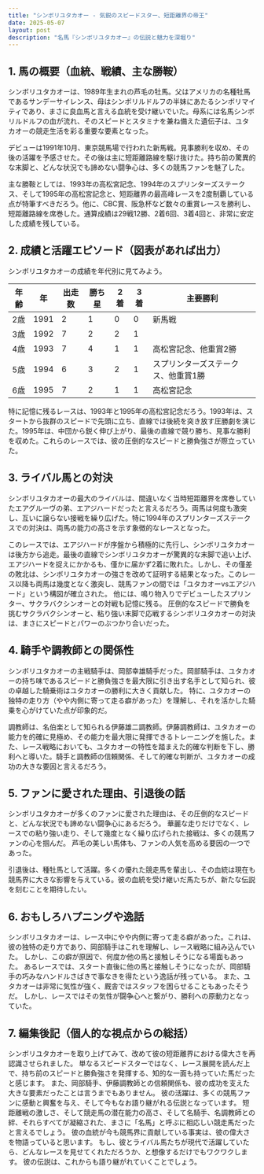 ```yaml
---
title: "シンボリユタカオー - 気鋭のスピードスター、短距離界の帝王"
date: 2025-05-07
layout: post
description: "名馬『シンボリユタカオー』の伝説と魅力を深堀り"
---
```


## 1. 馬の概要（血統、戦績、主な勝鞍）

シンボリユタカオーは、1989年生まれの芦毛の牡馬。父はアメリカの名種牡馬であるサンデーサイレンス、母はシンボリルドルフの半妹にあたるシンボリマイティであり、まさに良血馬と言える血統を受け継いでいた。母系には名馬シンボリルドルフの血が流れ、そのスピードとスタミナを兼ね備えた遺伝子は、ユタカオーの競走生活を彩る重要な要素となった。

デビューは1991年10月、東京競馬場で行われた新馬戦。見事勝利を収め、その後の活躍を予感させた。その後は主に短距離路線を駆け抜けた。持ち前の驚異的な末脚と、どんな状況でも諦めない闘争心は、多くの競馬ファンを魅了した。

主な勝鞍としては、1993年の高松宮記念、1994年のスプリンターズステークス、そして1995年の高松宮記念と、短距離界の最高峰レースを2度制覇している点が特筆すべきだろう。他に、CBC賞、阪急杯など数々の重賞レースを勝利し、短距離路線を席巻した。通算成績は29戦12勝、2着6回、3着4回と、非常に安定した成績を残している。


## 2. 成績と活躍エピソード（図表があれば出力）

シンボリユタカオーの成績を年代別に見てみよう。

| 年齢 | 年 | 出走数 | 勝ち星 | 2着 | 3着 | 主要勝利 |
|---|---|---|---|---|---|---|
| 2歳 | 1991 | 2 | 1 | 0 | 0 | 新馬戦 |
| 3歳 | 1992 | 7 | 2 | 2 | 1 |  |
| 4歳 | 1993 | 7 | 4 | 1 | 1 | 高松宮記念、他重賞2勝 |
| 5歳 | 1994 | 6 | 3 | 2 | 1 | スプリンターズステークス、他重賞1勝 |
| 6歳 | 1995 | 7 | 2 | 1 | 1 | 高松宮記念 |


特に記憶に残るレースは、1993年と1995年の高松宮記念だろう。1993年は、スタートから抜群のスピードで先頭に立ち、直線では後続を突き放す圧勝劇を演じた。1995年は、中団から鋭く伸び上がり、最後の直線で競り勝ち、見事な勝利を収めた。これらのレースでは、彼の圧倒的なスピードと勝負強さが際立っていた。


## 3. ライバル馬との対決

シンボリユタカオーの最大のライバルは、間違いなく当時短距離界を席巻していたエアグルーヴの弟、エアジハードだったと言えるだろう。両馬は何度も激突し、互いに譲らない接戦を繰り広げた。特に1994年のスプリンターズステークスでの対決は、両馬の能力の高さを示す象徴的なレースとなった。

このレースでは、エアジハードが序盤から積極的に先行し、シンボリユタカオーは後方から追走。最後の直線でシンボリユタカオーが驚異的な末脚で追い上げ、エアジハードを捉えにかかるも、僅かに届かず2着に敗れた。しかし、その僅差の敗北は、シンボリユタカオーの強さを改めて証明する結果となった。このレース以降も両馬は幾度となく激突し、競馬ファンの間では「ユタカオーvsエアジハード」という構図が確立された。  他には、鳴り物入りでデビューしたスプリンター、サクラバクシンオーとの対戦も記憶に残る。  圧倒的なスピードで勝負を挑むサクラバクシンオーと、粘り強い末脚で応戦するシンボリユタカオーの対決は、まさにスピードとパワーのぶつかり合いだった。


## 4. 騎手や調教師との関係性

シンボリユタカオーの主戦騎手は、岡部幸雄騎手だった。岡部騎手は、ユタカオーの持ち味であるスピードと勝負強さを最大限に引き出す名手として知られ、彼の卓越した騎乗術はユタカオーの勝利に大きく貢献した。  特に、ユタカオーの独特の走り方（やや内側に寄って走る癖があった）を理解し、それを活かした騎乗を心がけていた点が印象的だ。

調教師は、名伯楽として知られる伊藤雄二調教師。伊藤調教師は、ユタカオーの能力を的確に見極め、その能力を最大限に発揮できるトレーニングを施した。また、レース戦略においても、ユタカオーの特性を踏まえた的確な判断を下し、勝利へと導いた。騎手と調教師の信頼関係、そして的確な判断が、ユタカオーの成功の大きな要因と言えるだろう。


## 5. ファンに愛された理由、引退後の話

シンボリユタカオーが多くのファンに愛された理由は、その圧倒的なスピードと、どんな状況でも諦めない闘争心にあるだろう。  華麗な走りだけでなく、レースでの粘り強い走り、そして幾度となく繰り広げられた接戦は、多くの競馬ファンの心を掴んだ。  芦毛の美しい馬体も、ファンの人気を高める要因の一つであった。

引退後は、種牡馬として活躍。多くの優れた競走馬を輩出し、その血統は現在も競馬界に大きな影響を与えている。彼の血統を受け継いだ馬たちが、新たな伝説を刻むことを期待したい。


## 6. おもしろハプニングや逸話

シンボリユタカオーは、レース中にやや内側に寄って走る癖があった。これは、彼の独特の走り方であり、岡部騎手はこれを理解し、レース戦略に組み込んでいた。  しかし、この癖が原因で、何度か他の馬と接触しそうになる場面もあった。  あるレースでは、スタート直後に他の馬と接触しそうになったが、岡部騎手の巧みなハンドルさばきで事なきを得たという逸話が残っている。  また、ユタカオーは非常に気性が強く、厩舎ではスタッフを困らせることもあったそうだ。  しかし、レースではその気性が闘争心へと繋がり、勝利への原動力となっていた。


## 7. 編集後記（個人的な視点からの総括）

シンボリユタカオーを取り上げてみて、改めて彼の短距離界における偉大さを再認識させられました。  単なるスピードスターではなく、レース展開を読んだ上で、持ち前のスピードと勝負強さを発揮する、知的な一面も持っていた馬だったと感じます。  また、岡部騎手、伊藤調教師との信頼関係も、彼の成功を支えた大きな要素だったことは言うまでもありません。  彼の活躍は、多くの競馬ファンに感動と興奮を与え、そして今もなお語り継がれる伝説となっています。  短距離戦の激しさ、そして競走馬の潜在能力の高さ、そして名騎手、名調教師との絆、それらすべてが凝縮された、まさに「名馬」と呼ぶに相応しい競走馬だったと言えるでしょう。  彼の血統が今も競馬界に貢献している事実は、彼の偉大さを物語っていると思います。  もし、彼とライバル馬たちが現代で活躍していたら、どんなレースを見せてくれただろうか、と想像するだけでもワクワクします。  彼の伝説は、これからも語り継がれていくことでしょう。
